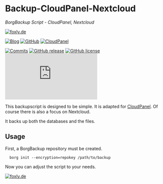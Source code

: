 # Backup-CloudPanel-Nextcloud
*BorgBackup Script - CloudPanel, Nextcloud*

[![foxly.de](https://foxly.de/media/223-github-logo-png/)](https://foxly.de)

[![Blog](https://img.shields.io/static/v1.svg?color=FF6C54&labelColor=55555&logoColor=ffffff&style=for-the-badge&label=Foxly.de&message=IT-Blog)](https://foxly.de "How-To guides, opinions and much more!")
[![GitHub](https://img.shields.io/static/v1.svg?color=FF6C54&labelColor=55555&logoColor=ffffff&style=for-the-badge&label=Foxly.de&message=GitHub)](https://github.com/foxly-it "view the source for all of our repositories.")
[![CloudPanel](https://img.shields.io/static/v1.svg?color=398fdb&labelColor=55555&logoColor=ffffff&style=for-the-badge&label=CloudPanel.io&message=Nextcloud)](https://foxly.de/category-article-list/5-nextcloud/ "Installation Guides.")

[![Commits](https://img.shields.io/github/last-commit/foxly-it/Backup-CloudPanel-Nextcloud?style=flat-square)](https://github.com/foxly-it/Backup-CloudPanel-Nextcloud/commits/main) [![GitHub release](https://img.shields.io/github/release/foxly-it/Backup-CloudPanel-Nextcloud?style=flat-square)](https://github.com/foxly-it/Backup-CloudPanel-Nextcloud/releases) [![GitHub license](https://img.shields.io/github/license/foxly-it/Backup-CloudPanel-Nextcloud?style=flat-square&color=lightgray)](LICENSE.md) [![GitHub file size in bytes](https://img.shields.io/github/size/foxly-it/Backup-CloudPanel-Nextcloud/Backup-CloudPanel-Nextcloud.sh?style=flat-square)](https://github.com/foxly-it/Backup-CloudPanel-Nextcloud/blob/main/Backup-CloudPanel-Nextcloud.sh)

This backupscript is designed to be simple. It is adapted for [CloudPanel](CloudPanel.io). Of course there is also a focus on Nextcloud.

It backs up both the databases and the files.

## Usage

First, a BorgBackup repository must be created. 

```
  borg init --encryption=repokey /path/to/backup
```

Now you can adjust the script to your needs.

[![foxly.de](https://foxly.de/media/232-png-bild-png/)](https://foxly.de)
